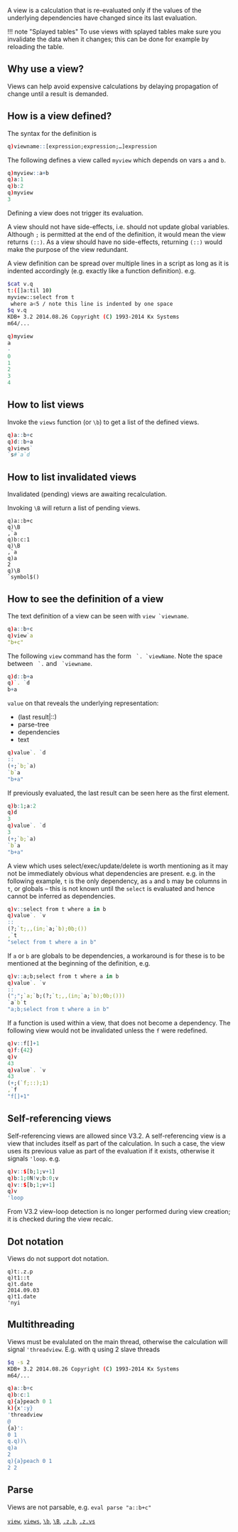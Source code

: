 A view is a calculation that is re-evaluated only if the values of the underlying dependencies have changed since its last evaluation. 

!!! note "Splayed tables"
    To use views with splayed tables make sure you invalidate the data when it changes; this can be done for example by reloading the table.


## Why use a view?

Views can help avoid expensive calculations by delaying propagation of change until a result is demanded.


## How is a view defined?

The syntax for the definition is
```q
q)viewname::[expression;expression;…]expression
```
The following defines a view called `myview` which depends on vars `a` and `b`.
```q
q)myview::a+b
q)a:1
q)b:2
q)myview
3
```
Defining a view does not trigger its evaluation.

A view should not have side-effects, i.e. should not update global variables. Although `;` is permitted at the end of the definition, it would mean the view returns `(::)`. As a view should have no side-effects, returning `(::)` would make the purpose of the view redundant.

A view definition can be spread over multiple lines in a script as long as it is indented accordingly (e.g. exactly like a function definition). e.g.
```bash
$cat v.q
t:([]a:til 10)
myview::select from t
 where a<5 / note this line is indented by one space
$q v.q
KDB+ 3.2 2014.08.26 Copyright (C) 1993-2014 Kx Systems
m64/...
```
```q
q)myview
a
-
0
1
2
3
4
```


## How to list views

Invoke the `views` function (or `\b`) to get a list of the defined views.
```q
q)a::b+c
q)d::b+a
q)views`
`s#`a`d
```


## How to list invalidated views 

Invalidated (pending) views are awaiting recalculation. 

Invoking `\B` will return a list of pending views.
```
q)a::b+c
q)\B
,`a
q)b:c:1
q)\B
,`a
q)a
2
q)\B
`symbol$()
```


## How to see the definition of a view

The text definition of a view can be seen with ``view `viewname``.
```q
q)a::b+c
q)view`a
"b+c"
```
The following `view` command has the form `` `. `viewName``. Note the space between `` `.`` and `` `viewname``.
```q
q)d::b+a
q)`. `d
b+a
```
`value` on that reveals the underlying representation: 

- (last result|::)
- parse-tree
- dependencies
- text

```q
q)value`. `d
::
(+;`b;`a)
`b`a
"b+a"
```
If previously evaluated, the last result can be seen here as the first element.
```q
q)b:1;a:2
q)d
3
q)value`. `d
3
(+;`b;`a)
`b`a
"b+a"
```
A view which uses select/exec/update/delete is worth mentioning as it may not be immediately obvious what dependencies are present. e.g. in the following example, `t` is the only dependency, as `a` and `b` may be columns in `t`, or globals – this is not known until the `select` is evaluated and hence cannot be inferred as dependencies.
```q
q)v::select from t where a in b
q)value`. `v
::
(?;`t;,,(in;`a;`b);0b;())
,`t
"select from t where a in b"
```
If `a` or `b` are globals to be dependencies, a workaround is for these is to be mentioned at the beginning of the definition, e.g.
```q
q)v::a;b;select from t where a in b
q)value`. `v
::
(";";`a;`b;(?;`t;,,(in;`a;`b);0b;()))
`a`b`t
"a;b;select from t where a in b"
```
If a function is used within a view, that does not become a dependency. The following view would not be invalidated unless the `f` were redefined.
```q
q)v::f[]+1
q)f:{42}
q)v
43
q)value`. `v
43
(+;(`f;::);1)
,`f
"f[]+1"
```


## Self-referencing views

Self-referencing views are allowed since V3.2. A self-referencing view is a view that includes itself as part of the calculation. In such a case, the view uses its previous value as part of the evaluation if it exists, otherwise it signals `'loop`. e.g.
```q
q)v::$[b;1;v+1]
q)b:1;0N!v;b:0;v
q)v::$[b;1;v+1]
q)v
'loop
```
From V3.2 view-loop detection is no longer performed during view creation; it is checked during the view recalc.


## Dot notation

Views do not support dot notation.
```
q)t:.z.p
q)t1::t
q)t.date
2014.09.03
q)t1.date
'nyi
```


## Multithreading

Views must be evalulated on the main thread, otherwise the calculation will signal `'threadview`. E.g. with q using 2 slave threads
```bash
$q -s 2
KDB+ 3.2 2014.08.26 Copyright (C) 1993-2014 Kx Systems
m64/...
```
```q
q)a::b+c
q)b:c:1
q){a}peach 0 1
k){x':y}
'threadview
@
{a}':
0 1
q.q))\
q)a
2
q){a}peach 0 1
2 2
```


## Parse

Views are not parsable, e.g. `eval parse "a::b+c"`

<i class="fa fa-hand-o-right"></i> [`view`](/ref/meatadat/#view), [`views`](/ref/meatadat/#views), [`\b`](/ref/syscmds/#b-views "views"), [`\B`](ref/syscmds/#b-pending-views "pending views"), [`.z.b`](/ref/dotz/#zb-dependencies "dependencies"), [`.z.vs`](/ref/dotz/#zvs-value-set "value set")

